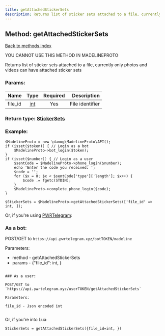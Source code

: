 ```yaml
---
title: getAttachedStickerSets
description: Returns list of sticker sets attached to a file, currently only photos and videos can have attached sticker sets
---
```

## Method: getAttachedStickerSets  
[Back to methods index](index.md)


YOU CANNOT USE THIS METHOD IN MADELINEPROTO


Returns list of sticker sets attached to a file, currently only photos and videos can have attached sticker sets

### Params:

| Name     |    Type       | Required | Description |
|----------|:-------------:|:--------:|------------:|
|file\_id|[int](../types/int.md) | Yes|File identifier|


### Return type: [StickerSets](../types/StickerSets.md)

### Example:


```
$MadelineProto = new \danog\MadelineProto\API();
if (isset($token)) { // Login as a bot
    $MadelineProto->bot_login($token);
}
if (isset($number)) { // Login as a user
    $sentCode = $MadelineProto->phone_login($number);
    echo 'Enter the code you received: ';
    $code = '';
    for ($x = 0; $x < $sentCode['type']['length']; $x++) {
        $code .= fgetc(STDIN);
    }
    $MadelineProto->complete_phone_login($code);
}

$StickerSets = $MadelineProto->getAttachedStickerSets(['file_id' => int, ]);
```

Or, if you're using [PWRTelegram](https://pwrtelegram.xyz):

### As a bot:

POST/GET to `https://api.pwrtelegram.xyz/botTOKEN/madeline`

Parameters:

* method - getAttachedStickerSets
* params - {"file_id": int, }

```

### As a user:

POST/GET to `https://api.pwrtelegram.xyz/userTOKEN/getAttachedStickerSets`

Parameters:

file_id - Json encoded int


```

Or, if you're into Lua:

```
StickerSets = getAttachedStickerSets({file_id=int, })
```

